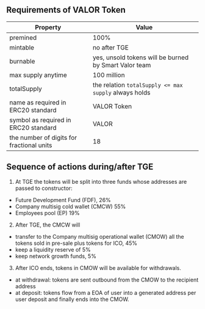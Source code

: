 ## Requirements of VALOR Token

Property | Value 
--- | --- 
premined | 100%
mintable | no after TGE
burnable | yes, unsold tokens will be burned by Smart Valor team
max supply anytime| 100 million
totalSupply | the relation `totalSupply <= max supply`  always holds
name as required in ERC20 standard | VALOR Token
symbol	as required in ERC20 standard | VALOR
the number of digits for fractional units | 18	
	
  
## Sequence of actions during/after TGE

1. At TGE the tokens will be split into three funds whose addresses are passed to constructor: 
 * Future Development Fund (FDF), 26%
 * Company multisig cold wallet (CMCW) 55%
 * Employees pool (EP) 19%
 
 2. After TGE, the CMCW will 
 * transfer to the Company multisig operational wallet (CMOW) all the tokens sold in pre-sale plus tokens for ICO, 45%
 * keep a liquidity reserve of 5%
 * keep network growth funds, 5%
 
 
 3. After ICO ends, tokens in CMOW will be available for withdrawals.
 * at withdrawal: tokens are sent outbound from the CMOW to the recipient address
 * at deposit: tokens flow from a EOA of user into a generated address per user deposit and finally ends into the CMOW.
   

